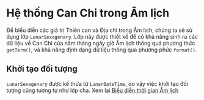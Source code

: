 # Hệ thống Can Chi trong Âm lịch
Để biểu diễn các giá trị Thiên can và Địa chi trong Âm lịch, chúng ta sẽ sử dụng lớp `LunarSexagenary`. Lớp này được thiết kế để có khả năng sinh ra các dữ liệu về Can Chi của năm tháng ngày giờ Âm lịch thông quá phương thức `getTerm()`, và khả năng định dạng dữ liệu thông qua phương phức `format()`.

## Khởi tạo đối tượng
`LunarSexagenary` được kế thừa từ `LunarDateTime`, do vậy việc khởi tạo đối tượng cũng tương tự như lớp cha. Xem lại [Biểu diễn thời gian Âm lịch](./docs/Vietnamese/02-ngay-thang-nam-am-lich)


